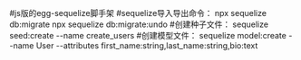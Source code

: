 #js版的egg-sequelize脚手架
#sequelize导入导出命令：
npx sequelize db:migrate
npx sequelize db:migrate:undo
#创建种子文件：
sequelize seed:create --name create_users
#创建模型文件：
sequelize model:create --name User --attributes first_name:string,last_name:string,bio:text
